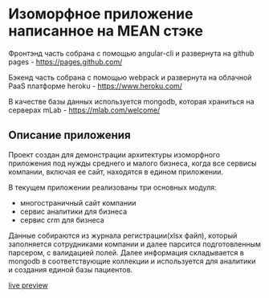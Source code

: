 # Изоморфное приложение написанное на MEAN стэке

Фронтэнд часть собрана с помощью angular-cli и развернута на github pages - https://pages.github.com/

Бэкенд часть собрана с помощью webpack и развернута на облачной PaaS платформе heroku - https://www.heroku.com/

В качестве базы данных используется mongodb, которая храниться на серверах mLab - https://mlab.com/welcome/

## Описание приложения

Проект создан для демонстрации архитектуры изоморфного приложения под нужды среднего и малого бизнеса, когда все сервисы компании, включая ее сайт, находятся в едином приложении.

В текущем приложении реализованы три основных модуля:
- многостраничный сайт компании
- сервис аналитики для бизнеса
- сервис crm для бизнеса

Данные собираются из журнала регистрации(xlsx файл), который заполняется сотрудниками компании и далее парсится подготовленным парсером, с валидацией полей. Далее информация складывается в mongodb в соответствующие коллекции и используется для аналитики и создания единой базы пациентов.

[live preview](https://lifebits.github.io/stomatology/analytics)
